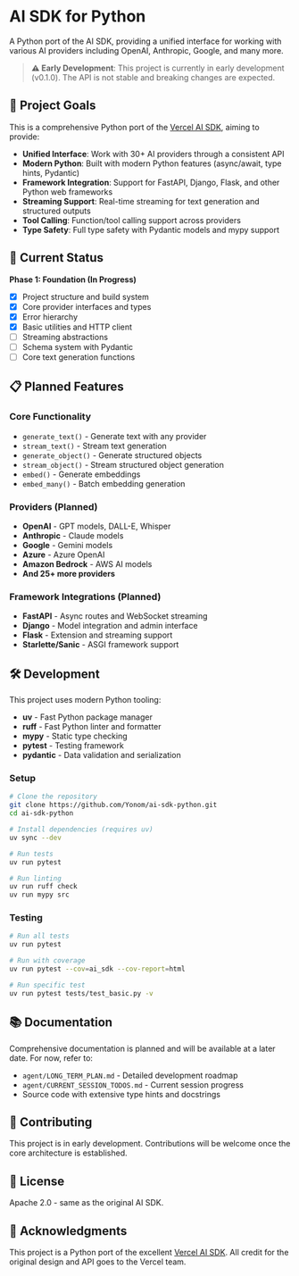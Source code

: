 # AI SDK for Python

A Python port of the AI SDK, providing a unified interface for working with various AI providers including OpenAI, Anthropic, Google, and many more.

> **⚠️ Early Development**: This project is currently in early development (v0.1.0). The API is not stable and breaking changes are expected.

## 🎯 Project Goals

This is a comprehensive Python port of the [Vercel AI SDK](https://github.com/vercel/ai), aiming to provide:

- **Unified Interface**: Work with 30+ AI providers through a consistent API
- **Modern Python**: Built with modern Python features (async/await, type hints, Pydantic)
- **Framework Integration**: Support for FastAPI, Django, Flask, and other Python web frameworks
- **Streaming Support**: Real-time streaming for text generation and structured outputs
- **Tool Calling**: Function/tool calling support across providers
- **Type Safety**: Full type safety with Pydantic models and mypy support

## 🚧 Current Status

**Phase 1: Foundation (In Progress)**

- [x] Project structure and build system
- [x] Core provider interfaces and types
- [x] Error hierarchy
- [x] Basic utilities and HTTP client
- [ ] Streaming abstractions
- [ ] Schema system with Pydantic
- [ ] Core text generation functions

## 📋 Planned Features

### Core Functionality
- `generate_text()` - Generate text with any provider
- `stream_text()` - Stream text generation
- `generate_object()` - Generate structured objects
- `stream_object()` - Stream structured object generation
- `embed()` - Generate embeddings
- `embed_many()` - Batch embedding generation

### Providers (Planned)
- **OpenAI** - GPT models, DALL-E, Whisper
- **Anthropic** - Claude models  
- **Google** - Gemini models
- **Azure** - Azure OpenAI
- **Amazon Bedrock** - AWS AI models
- **And 25+ more providers**

### Framework Integrations (Planned)
- **FastAPI** - Async routes and WebSocket streaming
- **Django** - Model integration and admin interface
- **Flask** - Extension and streaming support
- **Starlette/Sanic** - ASGI framework support

## 🛠️ Development

This project uses modern Python tooling:

- **uv** - Fast Python package manager
- **ruff** - Fast Python linter and formatter  
- **mypy** - Static type checking
- **pytest** - Testing framework
- **pydantic** - Data validation and serialization

### Setup

```bash
# Clone the repository
git clone https://github.com/Yonom/ai-sdk-python.git
cd ai-sdk-python

# Install dependencies (requires uv)
uv sync --dev

# Run tests
uv run pytest

# Run linting
uv run ruff check
uv run mypy src
```

### Testing

```bash
# Run all tests
uv run pytest

# Run with coverage
uv run pytest --cov=ai_sdk --cov-report=html

# Run specific test
uv run pytest tests/test_basic.py -v
```

## 📚 Documentation

Comprehensive documentation is planned and will be available at a later date. For now, refer to:

- `agent/LONG_TERM_PLAN.md` - Detailed development roadmap
- `agent/CURRENT_SESSION_TODOS.md` - Current session progress
- Source code with extensive type hints and docstrings

## 🤝 Contributing

This project is in early development. Contributions will be welcome once the core architecture is established.

## 📄 License

Apache 2.0 - same as the original AI SDK.

## 🙏 Acknowledgments

This project is a Python port of the excellent [Vercel AI SDK](https://github.com/vercel/ai). All credit for the original design and API goes to the Vercel team.